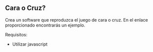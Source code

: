 ## Cara o Cruz?

Crea un software que reproduzca el juego de cara o cruz. En el enlace proporcionado encontrarás un ejemplo.

Requisitos:
- Utilizar javascript